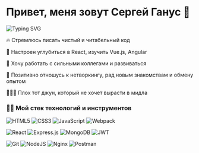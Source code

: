 <!-- ### Hi there 👋 -->

<!--
**sergeyganus/sergeyganus** is a ✨ _special_ ✨ repository because its `README.md` (this file) appears on your GitHub profile.

Here are some ideas to get you started:

- 🔭 I’m currently working on ...
- 🌱 I’m currently learning ...
- 👯 I’m looking to collaborate on ...
- 🤔 I’m looking for help with ...
- 💬 Ask me about ...
- 📫 How to reach me: ...
- 😄 Pronouns: ...
- ⚡ Fun fact: ...
-->

<h1 align="left">Привет, меня зовут Сергей Ганус 👋</h1>
<img src="https://readme-typing-svg.herokuapp.com?font=Fira+Code&pause=1000&color=784CF7&random=false&width=435&lines=Frontend-%D1%80%D0%B0%D0%B7%D1%80%D0%B0%D0%B1%D0%BE%D1%82%D1%87%D0%B8%D0%BA+%D0%B8%D0%B7+%D0%A0%D0%BE%D1%81%D1%81%D0%B8%D0%B8;%D0%A0%D0%B0%D0%B4+%D0%B7%D0%BD%D0%B0%D0%BA%D0%BE%D0%BC%D1%81%D1%82%D0%B2%D1%83" alt="Typing SVG" />

🔥 Стремлюсь писать чистый и читабельный код

🚀 Настроен углубиться в React, изучить Vue.js, Angular

💪 Хочу работать с сильными коллегами и развиваться

💛 Позитивно отношусь к нетворкингу, рад новым знакомствам и обмену опытом

🤟🏻💬 Плох тот джун, который не хочет вырасти в мидла


### 🏋🏼 Мой стек технологий и инструментов

![HTML5](https://img.shields.io/badge/html5-%23E34F26.svg?style=for-the-badge&logo=html5&logoColor=white)
![CSS3](https://img.shields.io/badge/css3-%231572B6.svg?style=for-the-badge&logo=css3&logoColor=white)
![JavaScript](https://img.shields.io/badge/javascript-%23323330.svg?style=for-the-badge&logo=javascript&logoColor=%23F7DF1E)
![Webpack](https://img.shields.io/badge/webpack-%238DD6F9.svg?style=for-the-badge&logo=webpack&logoColor=black)

![React](https://img.shields.io/badge/react-%2320232a.svg?style=for-the-badge&logo=react&logoColor=%2361DAFB)
![Express.js](https://img.shields.io/badge/express.js-%23404d59.svg?style=for-the-badge&logo=express&logoColor=%2361DAFB)
![MongoDB](https://img.shields.io/badge/MongoDB-%234ea94b.svg?style=for-the-badge&logo=mongodb&logoColor=white)
![JWT](https://img.shields.io/badge/JWT-black?style=for-the-badge&logo=JSON%20web%20tokens)

![Git](https://img.shields.io/badge/git-%23F05033.svg?style=for-the-badge&logo=git&logoColor=white)
![NodeJS](https://img.shields.io/badge/node.js-6DA55F?style=for-the-badge&logo=node.js&logoColor=white)
![Nginx](https://img.shields.io/badge/nginx-%23009639.svg?style=for-the-badge&logo=nginx&logoColor=white)
![Postman](https://img.shields.io/badge/Postman-FF6C37?style=for-the-badge&logo=postman&logoColor=white)


<!-- <img width="48" src="https://cdn.jsdelivr.net/gh/devicons/devicon/icons/html5/html5-original-wordmark.svg" />
<img width="48" src="https://cdn.jsdelivr.net/gh/devicons/devicon/icons/css3/css3-original-wordmark.svg" />
<img width="48" src="https://cdn.jsdelivr.net/gh/devicons/devicon/icons/javascript/javascript-original.svg" /> -->
